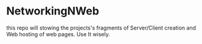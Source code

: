 # NetworkingNWeb
this repo will stowing the projects's fragments of Server/Client creation and Web hosting of web pages. Use It wisely. 
